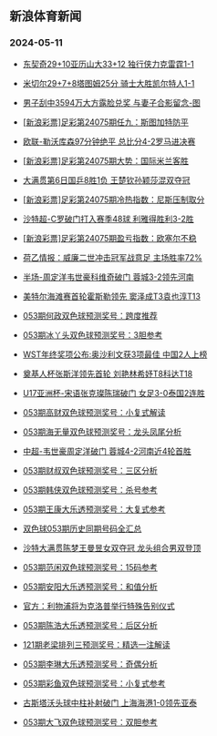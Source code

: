 ## 新浪体育新闻 
### 2024-05-11

+ [东契奇29+10亚历山大33+12 独行侠力克雷霆1-1](https://sports.sina.com.cn/basketball/nba/2024-05-10/doc-inautmzi8578968.shtml)

+ [米切尔29+7+8塔图姆25分 骑士大胜凯尔特人1-1](https://sports.sina.com.cn/basketball/nba/2024-05-10/doc-inautftm8680270.shtml)

+ [男子刮中3594万大方露脸兑奖 与妻子合影留念-图](https://sports.sina.com.cn/l/2024-05-10/doc-inausefz5979825.shtml)

+ [[新浪彩票]足彩第24075期任九：斯图加特防平](https://sports.sina.com.cn/l/2024-05-10/doc-inausefx9205372.shtml)

+ [欧联-勒沃库森97分钟绝平 总比分4-2罗马进决赛](https://sports.sina.com.cn/global/germany/2024-05-10/doc-inauszmp8758095.shtml)

+ [[新浪彩票]足彩第24075期大势：国际米兰客胜](https://sports.sina.com.cn/l/2024-05-10/doc-inausefz5982110.shtml)

+ [大满贯第6日国乒8胜1负 王楚钦孙颖莎混双夺冠](https://sports.sina.com.cn/others/pingpang/2024-05-10/doc-inauszmr5544477.shtml)

+ [[新浪彩票]足彩第24075期冷热指数：尼斯压制取分](https://sports.sina.com.cn/l/2024-05-10/doc-inausefx9205619.shtml)

+ [沙特超-C罗破门打入赛季48球 利雅得胜利3-2胜](https://sports.sina.com.cn/global/others/2024-05-10/doc-inauszmp8760649.shtml)

+ [[新浪彩票]足彩第24075期盈亏指数：欧塞尔不稳](https://sports.sina.com.cn/l/2024-05-10/doc-inausefz5983241.shtml)

+ [荷乙情报：威廉二世冲击冠军战意足 主场胜率72%](https://sports.sina.com.cn/l/2024-05-10/doc-inautftm8703133.shtml)

+ [半场-周定洋韦世豪科维奇破门 蓉城3-2领先河南](https://sports.sina.com.cn/china/j/2024-05-10/doc-inauuawz8361555.shtml)

+ [美特尔海滩赛首轮霍斯勒领先 窦泽成T3袁也淳T13](https://sports.sina.com.cn/golf/pgatour/2024-05-10/doc-inauszmp8762673.shtml)

+ [053期何政双色球预测奖号：跨度推荐](https://sports.sina.com.cn/l/2024-05-10/doc-inautsif8498417.shtml)

+ [053期冰丫头双色球预测奖号：3胆参考](https://sports.sina.com.cn/l/2024-05-10/doc-inautsif8492535.shtml)

+ [WST年终奖项公布:奥沙利文获3项最佳 中国2人上榜](https://sports.sina.com.cn/others/snooker/2024-05-10/doc-inauuawz8345643.shtml)

+ [奠基人杯张斯洋领先首轮 刘艳林希妤T8科达T18](https://sports.sina.com.cn/golf/lpga/2024-05-10/doc-inauszmp8762096.shtml)

+ [U17亚洲杯-宋语张克璨陈瑞破门 女足3-0泰国2连胜](https://sports.sina.com.cn/china/womenfootballs/2024-05-10/doc-inauuawz8366536.shtml)

+ [053期高财双色球预测奖号：小复式解读](https://sports.sina.com.cn/l/2024-05-10/doc-inautsif8497667.shtml)

+ [053期海无量双色球预测奖号：龙头凤尾分析](https://sports.sina.com.cn/l/2024-05-10/doc-inautsii5275086.shtml)

+ [中超-韦世豪周定洋破门 蓉城4-2河南近4轮首胜](https://sports.sina.com.cn/china/j/2024-05-10/doc-inauuiez5025708.shtml)

+ [053期财叔双色球预测奖号：三区分析](https://sports.sina.com.cn/l/2024-05-10/doc-inautsif8494890.shtml)

+ [053期韩侠双色球预测奖号：杀号参考](https://sports.sina.com.cn/l/2024-05-10/doc-inautsii5275390.shtml)

+ [053期王康大乐透预测奖号：大复式参考](https://sports.sina.com.cn/l/2024-05-10/doc-inautmzm5395919.shtml)

+ [双色球053期历史同期号码全汇总](https://sports.sina.com.cn/l/2024-05-10/doc-inautsif8506200.shtml)

+ [沙特大满贯陈梦王曼昱女双夺冠 龙头组合男双登顶](https://sports.sina.com.cn/others/pingpang/2024-05-10/doc-inauuawz8357074.shtml)

+ [053期范闲双色球预测奖号：15码参考](https://sports.sina.com.cn/l/2024-05-10/doc-inautsii5274522.shtml)

+ [053期安阳大乐透预测奖号：和值分析](https://sports.sina.com.cn/l/2024-05-10/doc-inautsif8489248.shtml)

+ [官方：利物浦将为克洛普举行特殊告别仪式](https://sports.sina.com.cn/g/pl/2024-05-10/doc-inautwrc8424140.shtml)

+ [053期陈浩大乐透预测奖号：后区分析](https://sports.sina.com.cn/l/2024-05-10/doc-inautmzi8619240.shtml)

+ [121期老梁排列三预测奖号：精选一注解读](https://sports.sina.com.cn/l/2024-05-10/doc-inautmzi8615074.shtml)

+ [053期李琳大乐透预测奖号：奇偶分析](https://sports.sina.com.cn/l/2024-05-10/doc-inautmzi8619485.shtml)

+ [053期彩鱼双色球预测奖号：小复式参考](https://sports.sina.com.cn/l/2024-05-10/doc-inautsif8495845.shtml)

+ [古斯塔沃头球中柱补射破门 上海海港1-0领先亚泰](https://sports.sina.com.cn/china/j/2024-05-10/doc-inauuaxc5138153.shtml)

+ [053期大飞双色球预测奖号：双胆参考](https://sports.sina.com.cn/l/2024-05-10/doc-inautsif8496212.shtml)

